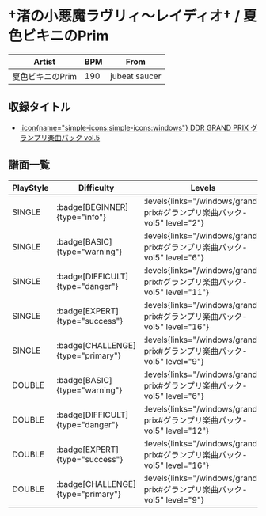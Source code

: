 # †渚の小悪魔ラヴリィ～レイディオ† / 夏色ビキニのPrim

|Artist|BPM|From|
|------|---|----|
|夏色ビキニのPrim|190|jubeat saucer|

## 収録タイトル

- [:icon{name="simple-icons:simple-icons:windows"} DDR GRAND PRIX グランプリ楽曲パック vol.5](/windows/grand-prix#グランプリ楽曲パック-vol5)

## 譜面一覧

|PlayStyle|Difficulty|Levels|Notes|Movie|
|---------|----------|------|-----|-----|
|SINGLE| :badge[BEGINNER]{type="info"}| :levels{links="/windows/grand-prix#グランプリ楽曲パック-vol5" level="2"}|122/0||
|SINGLE| :badge[BASIC]{type="warning"}| :levels{links="/windows/grand-prix#グランプリ楽曲パック-vol5" level="6"}|243/24||
|SINGLE| :badge[DIFFICULT]{type="danger"}| :levels{links="/windows/grand-prix#グランプリ楽曲パック-vol5" level="11"}|379/36||
|SINGLE| :badge[EXPERT]{type="success"}| :levels{links="/windows/grand-prix#グランプリ楽曲パック-vol5" level="16"}|573/24||
|SINGLE| :badge[CHALLENGE]{type="primary"}| :levels{links="/windows/grand-prix#グランプリ楽曲パック-vol5" level="9"}|234/26(73)||
|DOUBLE| :badge[BASIC]{type="warning"}| :levels{links="/windows/grand-prix#グランプリ楽曲パック-vol5" level="6"}|235/25||
|DOUBLE| :badge[DIFFICULT]{type="danger"}| :levels{links="/windows/grand-prix#グランプリ楽曲パック-vol5" level="12"}|380/43||
|DOUBLE| :badge[EXPERT]{type="success"}| :levels{links="/windows/grand-prix#グランプリ楽曲パック-vol5" level="16"}|590/23||
|DOUBLE| :badge[CHALLENGE]{type="primary"}| :levels{links="/windows/grand-prix#グランプリ楽曲パック-vol5" level="9"}|228/25(72)||
